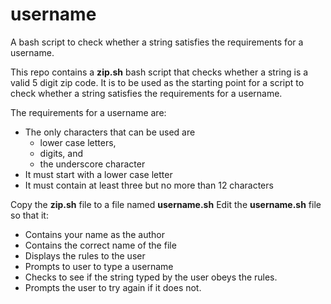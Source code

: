# username

A bash script to check whether a string satisfies the requirements for a username.

This repo contains a **zip.sh** bash script that checks whether a string is a valid 5 digit zip code.
It is to be used as the starting point for a script to check whether a string satisfies the requirements for a username.

The requirements for a username are:
* The only characters that can be used are 
  * lower case letters,
  * digits, and 
  * the underscore character 
* It must start with a lower case letter
* It must contain at least three but no more than 12 characters

Copy the **zip.sh** file to a file named **username.sh**
Edit the **username.sh** file so that it:
* Contains your name as the author
* Contains the correct name of the file
* Displays the rules to the user
* Prompts to user to type a username
* Checks to see if the string typed by the user obeys the rules.
* Prompts the user to try again if it does not.
